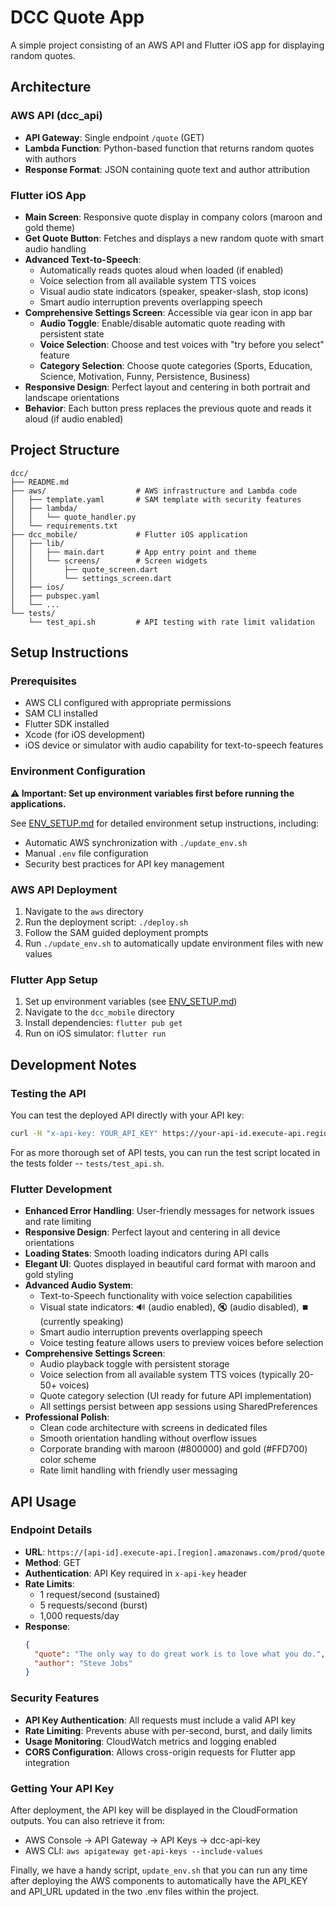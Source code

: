 # DCC Quote App

A simple project consisting of an AWS API and Flutter iOS app for displaying random quotes.

## Architecture

### AWS API (dcc_api)
- **API Gateway**: Single endpoint `/quote` (GET)
- **Lambda Function**: Python-based function that returns random quotes with authors
- **Response Format**: JSON containing quote text and author attribution

### Flutter iOS App
- **Main Screen**: Responsive quote display in company colors (maroon and gold theme)
- **Get Quote Button**: Fetches and displays a new random quote with smart audio handling
- **Advanced Text-to-Speech**: 
  - Automatically reads quotes aloud when loaded (if enabled)
  - Voice selection from all available system TTS voices
  - Visual audio state indicators (speaker, speaker-slash, stop icons)
  - Smart audio interruption prevents overlapping speech
- **Comprehensive Settings Screen**: Accessible via gear icon in app bar
  - **Audio Toggle**: Enable/disable automatic quote reading with persistent state
  - **Voice Selection**: Choose and test voices with "try before you select" feature
  - **Category Selection**: Choose quote categories (Sports, Education, Science, Motivation, Funny, Persistence, Business)
- **Responsive Design**: Perfect layout and centering in both portrait and landscape orientations
- **Behavior**: Each button press replaces the previous quote and reads it aloud (if audio enabled)

## Project Structure

```
dcc/
├── README.md
├── aws/                    # AWS infrastructure and Lambda code
│   ├── template.yaml       # SAM template with security features
│   ├── lambda/
│   │   └── quote_handler.py
│   └── requirements.txt
├── dcc_mobile/             # Flutter iOS application
│   ├── lib/
│   │   ├── main.dart       # App entry point and theme
│   │   └── screens/        # Screen widgets
│   │       ├── quote_screen.dart
│   │       └── settings_screen.dart
│   ├── ios/
│   ├── pubspec.yaml
│   └── ...
└── tests/
    └── test_api.sh         # API testing with rate limit validation
```

## Setup Instructions

### Prerequisites
- AWS CLI configured with appropriate permissions
- SAM CLI installed
- Flutter SDK installed
- Xcode (for iOS development)
- iOS device or simulator with audio capability for text-to-speech features

### Environment Configuration
**⚠️ Important: Set up environment variables first before running the applications.**

See [ENV_SETUP.md](ENV_SETUP.md) for detailed environment setup instructions, including:
- Automatic AWS synchronization with `./update_env.sh`
- Manual `.env` file configuration
- Security best practices for API key management

### AWS API Deployment
1. Navigate to the `aws` directory
2. Run the deployment script: `./deploy.sh`
3. Follow the SAM guided deployment prompts
4. Run `./update_env.sh` to automatically update environment files with new values

### Flutter App Setup
1. Set up environment variables (see [ENV_SETUP.md](ENV_SETUP.md))
2. Navigate to the `dcc_mobile` directory
3. Install dependencies: `flutter pub get`
4. Run on iOS simulator: `flutter run`

## Development Notes

### Testing the API
You can test the deployed API directly with your API key:
```bash
curl -H "x-api-key: YOUR_API_KEY" https://your-api-id.execute-api.region.amazonaws.com/prod/quote
```
For as more thorough set of API tests, you can run the test script located in the tests folder -- `tests/test_api.sh`.

### Flutter Development
- **Enhanced Error Handling**: User-friendly messages for network issues and rate limiting
- **Responsive Design**: Perfect layout and centering in all device orientations  
- **Loading States**: Smooth loading indicators during API calls
- **Elegant UI**: Quotes displayed in beautiful card format with maroon and gold styling
- **Advanced Audio System**:
  - Text-to-Speech functionality with voice selection capabilities
  - Visual state indicators: 🔊 (audio enabled), 🔇 (audio disabled), ⏹️ (currently speaking)
  - Smart audio interruption prevents overlapping speech
  - Voice testing feature allows users to preview voices before selection
- **Comprehensive Settings Screen**:
  - Audio playback toggle with persistent storage
  - Voice selection from all available system TTS voices (typically 20-50+ voices)
  - Quote category selection (UI ready for future API implementation)  
  - All settings persist between app sessions using SharedPreferences
- **Professional Polish**:
  - Clean code architecture with screens in dedicated files
  - Smooth orientation handling without overflow issues
  - Corporate branding with maroon (#800000) and gold (#FFD700) color scheme
  - Rate limit handling with friendly user messaging

## API Usage

### Endpoint Details
- **URL**: `https://[api-id].execute-api.[region].amazonaws.com/prod/quote`
- **Method**: GET
- **Authentication**: API Key required in `x-api-key` header
- **Rate Limits**: 
  - 1 request/second (sustained)
  - 5 requests/second (burst)
  - 1,000 requests/day
- **Response**:
  ```json
  {
    "quote": "The only way to do great work is to love what you do.",
    "author": "Steve Jobs"
  }
  ```

### Security Features
- **API Key Authentication**: All requests must include a valid API key
- **Rate Limiting**: Prevents abuse with per-second, burst, and daily limits
- **Usage Monitoring**: CloudWatch metrics and logging enabled
- **CORS Configuration**: Allows cross-origin requests for Flutter app integration

### Getting Your API Key
After deployment, the API key will be displayed in the CloudFormation outputs. You can also retrieve it from:
- AWS Console → API Gateway → API Keys → dcc-api-key
- AWS CLI: `aws apigateway get-api-keys --include-values`

Finally, we have a handy script, `update_env.sh` that you can run any time after deploying the AWS components to automatically have the API_KEY and API_URL updated in the two .env files within the project.